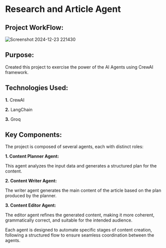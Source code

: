# Research and Article Agent

## Project WorkFlow:


![Screenshot 2024-12-23 221430](https://github.com/user-attachments/assets/7abeee1b-2617-4a33-9cf4-3bfc0ddfb1f2)


## Purpose:

Created this project to exercise the power of the AI Agents using CrewAI framework.

## Technologies Used:

**1.** CrewAI

**2.** LangChain

**3.** Groq


## Key Components:

The project is composed of several agents, each with distinct roles:

**1. Content Planner Agent:**

This agent analyzes the input data and generates a structured plan for the content.

**2. Content Writer Agent:**

The writer agent generates the main content of the article based on the plan produced by the planner.

**3. Content Editor Agent:**

The editor agent refines the generated content, making it more coherent, grammatically correct, and suitable for the intended audience.

Each agent is designed to automate specific stages of content creation, following a structured flow to ensure seamless coordination between the agents.
